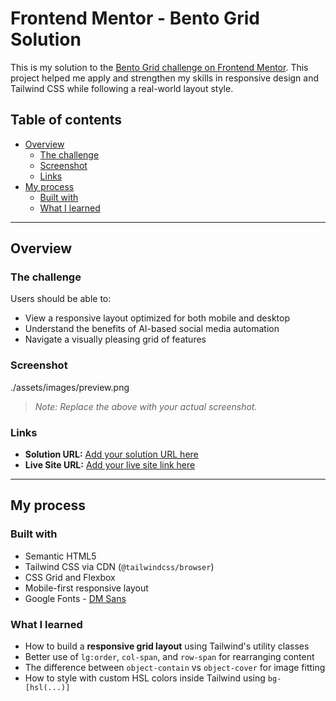 # Frontend Mentor - Bento Grid Solution

This is my solution to the [Bento Grid challenge on Frontend Mentor](https://www.frontendmentor.io/challenges/bento-grid-RMydElrlOj). This project helped me apply and strengthen my skills in responsive design and Tailwind CSS while following a real-world layout style.

## Table of contents

- [Overview](#overview)
  - [The challenge](#the-challenge)
  - [Screenshot](#screenshot)
  - [Links](#links)
- [My process](#my-process)
  - [Built with](#built-with)
  - [What I learned](#what-i-learned)
---

## Overview

### The challenge

Users should be able to:

- View a responsive layout optimized for both mobile and desktop
- Understand the benefits of AI-based social media automation
- Navigate a visually pleasing grid of features

### Screenshot

./assets/images/preview.png

> *Note: Replace the above with your actual screenshot.*

### Links

- **Solution URL:** [Add your solution URL here](https://your-solution-url.com)
- **Live Site URL:** [Add your live site link here](https://your-live-site-url.com)

---

## My process

### Built with

- Semantic HTML5
- Tailwind CSS via CDN (`@tailwindcss/browser`)
- CSS Grid and Flexbox
- Mobile-first responsive layout
- Google Fonts - [DM Sans](https://fonts.google.com/specimen/DM+Sans)

### What I learned

- How to build a **responsive grid layout** using Tailwind's utility classes
- Better use of `lg:order`, `col-span`, and `row-span` for rearranging content
- The difference between `object-contain` vs `object-cover` for image fitting
- How to style with custom HSL colors inside Tailwind using `bg-[hsl(...)]`


